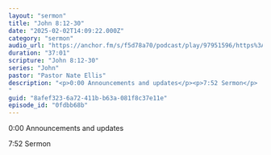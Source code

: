 ```yaml
---
layout: "sermon"
title: "John 8:12-30"
date: "2025-02-02T14:09:22.000Z"
category: "sermon"
audio_url: "https://anchor.fm/s/f5d78a70/podcast/play/97951596/https%3A%2F%2Fd3ctxlq1ktw2nl.cloudfront.net%2Fstaging%2F2025-1-3%2F394196993-44100-2-f45376ee3dd76.m4a"
duration: "37:01"
scripture: "John 8:12-30"
series: "John"
pastor: "Pastor Nate Ellis"
description: "<p>0:00 Announcements and updates</p><p>7:52 Sermon</p>
"
guid: "8afef323-6a72-411b-b63a-081f8c37e11e"
episode_id: "0fdbb68b"
---
```


<p>0:00 Announcements and updates</p><p>7:52 Sermon</p>

